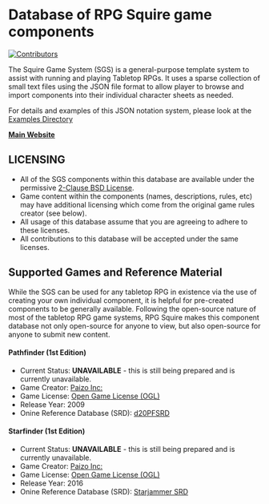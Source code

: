 # Database of RPG Squire game components
[![Contributors](https://img.shields.io/badge/Contributors-View-green.svg)](https://github.com/rpgsquire/game-db/graphs/contributors)  

The Squire Game System (SGS) is a general-purpose template system to assist with running and playing Tabletop RPGs. It uses a sparse collection of small text files using the JSON file format to allow player to browse and import components into their individual character sheets as needed.

For details and examples of this JSON notation system, please look at the [Examples Directory]()

[**Main Website**](https://rpgsquire.com)


## LICENSING
* All of the SGS components within this database are available under the permissive [2-Clause BSD License](https://github.com/rpgsquire/game-db/blob/main/LICENSE). 
* Game content within the components (names, descriptions, rules, etc) may have additional licensing which come from the original game rules creator (see below).
* All usage of this database assume that you are agreeing to adhere to these licenses.
* All contributions to this database will be accepted under the same licenses. 

## Supported Games and Reference Material
While the SGS can be used for any tabletop RPG in existence via the use of creating your own individual component, it is helpful for pre-created components to be generally available. Following the open-source nature of most of the tabletop RPG game systems, RPG Squire makes this component database not only open-source for anyone to view, but also open-source for anyone to submit new content.


#### Pathfinder (1st Edition)
* Current Status:  **UNAVAILABLE** - this is still being prepared and is currently unavailable.
* Game Creator: [Paizo Inc:](https://paizo.com/)
* Game License: [Open Game License (OGL)](http://www.opengamingfoundation.org/ogl.html)
* Release Year: 2009
* Onine Reference Database (SRD): [d20PFSRD](https://www.d20pfsrd.com/)

#### Starfinder (1st Edition)
* Current Status:  **UNAVAILABLE** - this is still being prepared and is currently unavailable.
* Game Creator: [Paizo Inc:](https://paizo.com/)
* Game License: [Open Game License (OGL)](http://www.opengamingfoundation.org/ogl.html)
* Release Year: 2016
* Onine Reference Database (SRD): [Starjammer SRD](https://www.starjammersrd.com/)

